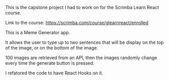 This is the capstone project I had to work on for the Scrimba Learn React course. 

Link to the course:
https://scrimba.com/course/glearnreact/enrolled

This is a Meme Generator app. 

It allows the user to type up to two sentences that will be display on the top of the image, or on the bottom of the image. 

100 images are retrieved from an API, then the images randomly change every time the generate button is pressed.

I refatored the code to have React Hooks on it.
